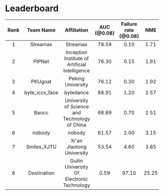 # Leaderboard
| Rank | Team Name | Affiliation | AUC (@0.08) | Failure rate (@0.08) | NME |
|:----:| :----:| :----:| :----: | :----:| :----:|
|1| Streamax | Streamax | 78.59 | 0.10 | 1.71 |
|2| PIPNet | Inception Institute of Artificial Intelligence | 76.30 | 0.15 | 1.91 |
|3| PKUgoat | Peking University | 76.12 | 0.30 | 1.92 |
|4| byte_iccv_face | bytedance | 68.91 | 1.20 | 2.57 |
|5| Baocc | University of Science and Technology of China | 68.89 | 0.70 | 2.51 |
|6| nobody | nobody | 61.57 | 2.00 | 3.15 |
|7| Smiles_XJTU | Xi'an Jiaotong University | 53.54 | 4.60 | 3.85 |
|8| Destination | Guilin University Of Electronic Technology | 0.59 | 97.10 | 25.25 |